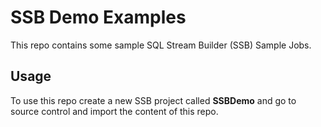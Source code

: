 # SSB Demo Examples
This repo contains some sample SQL Stream Builder (SSB) Sample Jobs.

## Usage

To use this repo create a new SSB project called **SSBDemo** and go to source control and import the content of this repo.